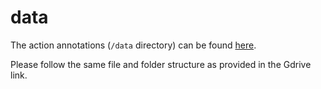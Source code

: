 # data

The action annotations (`/data` directory) can be found [here](https://drive.google.com/drive/folders/1i_JsDmFt_sQ1T5ohEPAkCyyUkrJnY-rL). 

Please follow the same file and folder structure as provided in the Gdrive link.
